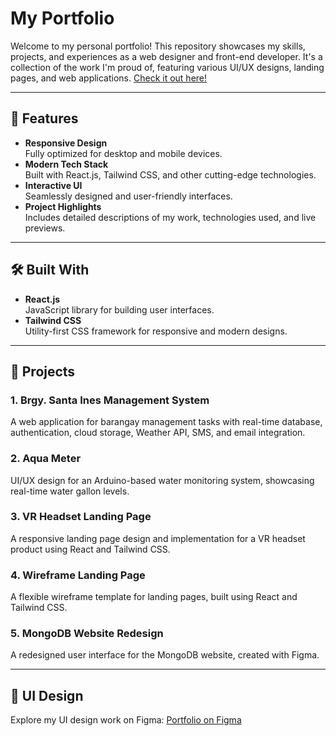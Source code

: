 # My Portfolio

Welcome to my personal portfolio! This repository showcases my skills, projects, and experiences as a web designer and front-end developer. It's a collection of the work I'm proud of, featuring various UI/UX designs, landing pages, and web applications.
[Check it out here!](https://edgiegarcia.netlify.app/)

---

## 🚀 Features

- **Responsive Design**  
  Fully optimized for desktop and mobile devices.
- **Modern Tech Stack**  
  Built with React.js, Tailwind CSS, and other cutting-edge technologies.
- **Interactive UI**  
  Seamlessly designed and user-friendly interfaces.
- **Project Highlights**  
  Includes detailed descriptions of my work, technologies used, and live previews.

---

## 🛠️ Built With

- **React.js**  
  JavaScript library for building user interfaces.
- **Tailwind CSS**  
  Utility-first CSS framework for responsive and modern designs.

---

## 📂 Projects

### 1. **Brgy. Santa Ines Management System**

A web application for barangay management tasks with real-time database, authentication, cloud storage, Weather API, SMS, and email integration.

### 2. **Aqua Meter**

UI/UX design for an Arduino-based water monitoring system, showcasing real-time water gallon levels.

### 3. **VR Headset Landing Page**

A responsive landing page design and implementation for a VR headset product using React and Tailwind CSS.

### 4. **Wireframe Landing Page**

A flexible wireframe template for landing pages, built using React and Tailwind CSS.

### 5. **MongoDB Website Redesign**

A redesigned user interface for the MongoDB website, created with Figma.

---

## 🎨 UI Design

Explore my UI design work on Figma: [Portfolio on Figma](https://www.figma.com/design/rk0TlJOJIjtIv7XfR9rtq5/Portfolio?node-id=0-1&t=5y89XsDfp0BaEDZF-1)
